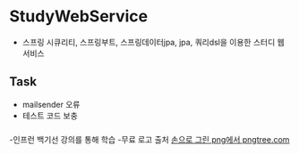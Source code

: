 # StudyWebService
- 스프링 시큐리티, 스프링부트, 스프링데이터jpa, jpa, 쿼리dsl을 이용한 스터디 웹 서비스

## Task
- mailsender 오류 
- 테스트 코드 보충 




### 
-인프런 백기선 강의를 통해 학습
-무료 로고 출처 <a href='htttps://.pngtree.com/so/손으로-그린'>손으로 그린 png에서 pngtree.com</a>
